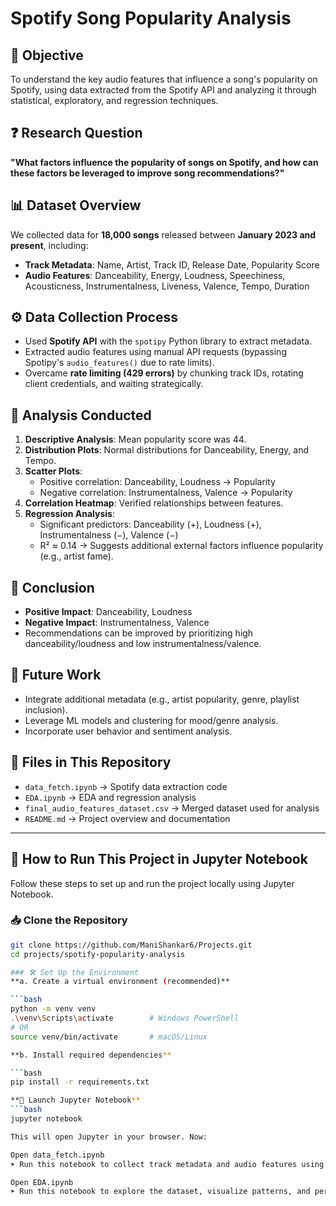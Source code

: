 # Spotify Song Popularity Analysis

## 🎵 Objective
To understand the key audio features that influence a song's popularity on Spotify, using data extracted from the Spotify API and analyzing it through statistical, exploratory, and regression techniques.

## ❓ Research Question
**"What factors influence the popularity of songs on Spotify, and how can these factors be leveraged to improve song recommendations?"**

## 📊 Dataset Overview
We collected data for **18,000 songs** released between **January 2023 and present**, including:
- **Track Metadata**: Name, Artist, Track ID, Release Date, Popularity Score
- **Audio Features**: Danceability, Energy, Loudness, Speechiness, Acousticness, Instrumentalness, Liveness, Valence, Tempo, Duration

## ⚙️ Data Collection Process
- Used **Spotify API** with the `spotipy` Python library to extract metadata.
- Extracted audio features using manual API requests (bypassing Spotipy's `audio_features()` due to rate limits).
- Overcame **rate limiting (429 errors)** by chunking track IDs, rotating client credentials, and waiting strategically.

## 🧪 Analysis Conducted
1. **Descriptive Analysis**: Mean popularity score was 44.
2. **Distribution Plots**: Normal distributions for Danceability, Energy, and Tempo.
3. **Scatter Plots**:
   - Positive correlation: Danceability, Loudness → Popularity
   - Negative correlation: Instrumentalness, Valence → Popularity
4. **Correlation Heatmap**: Verified relationships between features.
5. **Regression Analysis**:
   - Significant predictors: Danceability (+), Loudness (+), Instrumentalness (−), Valence (−)
   - R² ≈ 0.14 → Suggests additional external factors influence popularity (e.g., artist fame).

## 🧠 Conclusion
- **Positive Impact**: Danceability, Loudness
- **Negative Impact**: Instrumentalness, Valence
- Recommendations can be improved by prioritizing high danceability/loudness and low instrumentalness/valence.

## 🔮 Future Work
- Integrate additional metadata (e.g., artist popularity, genre, playlist inclusion).
- Leverage ML models and clustering for mood/genre analysis.
- Incorporate user behavior and sentiment analysis.


## 📁 Files in This Repository
- `data_fetch.ipynb` → Spotify data extraction code
- `EDA.ipynb` → EDA and regression analysis
- `final_audio_features_dataset.csv` → Merged dataset used for analysis
- `README.md` → Project overview and documentation

---

## 🚀 How to Run This Project in Jupyter Notebook

Follow these steps to set up and run the project locally using Jupyter Notebook.

### 📥 Clone the Repository

```bash
git clone https://github.com/ManiShankar6/Projects.git
cd projects/spotify-popularity-analysis

### 🛠️ Set Up the Environment
**a. Create a virtual environment (recommended)**

```bash
python -m venv venv
.\venv\Scripts\activate        # Windows PowerShell
# OR
source venv/bin/activate       # macOS/Linux

**b. Install required dependencies**

```bash
pip install -r requirements.txt

**📓 Launch Jupyter Notebook**
```bash
jupyter notebook

This will open Jupyter in your browser. Now:

Open data_fetch.ipynb
➤ Run this notebook to collect track metadata and audio features using the Spotify API.

Open EDA.ipynb
➤ Run this notebook to explore the dataset, visualize patterns, and perform regression analysis.
